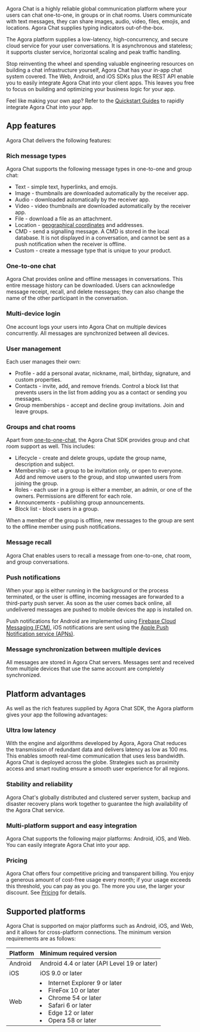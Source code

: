 Agora Chat is a highly reliable global communication platform where your users can chat one-to-one, in groups or in chat rooms. Users communicate with text messages, they can share images, audio, video, files, emojis, and locations. Agora Chat supplies typing indicators out-of-the-box. 

The Agora platform supplies a low-latency, high-concurrency, and secure cloud service for your user conversations. It is asynchronous and stateless; it supports cluster service, horizontal scaling and peak traffic handling. 

Stop reinventing the wheel and spending valuable engineering resources on building a chat infrastructure yourself, Agora Chat has your in-app chat system covered. The Web, Android, and iOS SDKs plus the REST API enable you to easily integrate Agora Chat into your client apps. This leaves you free to focus on building and optimizing your business logic for your app.

Feel like making your own app? Refer to the [Quickstart Guides](./agora_chat_get_started_android) to rapidly integrate Agora Chat into your app. 

## App features

Agora Chat delivers the following features:

### Rich message types

Agora Chat supports the following message types in one-to-one and group chat:

- Text - simple text, hyperlinks, and emojis.
- Image - thumbnails are downloaded automatically by the receiver app. 
- Audio - downloaded automatically by the receiver app.
- Video - video thumbnails are downloaded automatically by the receiver app.
- File - download a file as an attachment.
- Location - [geographical coordinates](https://en.wikipedia.org/wiki/Geographic_coordinate_system) and addresses.
- CMD - send a signalling message. A CMD is stored in the local database. It is not displayed in a conversation, and cannot be sent as a push notification when the receiver is offline. 
- Custom - create a message type that is unique to your product.

<a name="one-to-one-chat"></a>
### One-to-one chat

Agora Chat provides online and offline messages in conversations. This entire message history can be downloaded. Users can acknowledge message receipt, recall, and delete messages; they can also change the name of the other participant in the conversation. 

### Multi-device login

One account logs your users into Agora Chat on multiple devices concurrently. All messages are synchronized between all devices.

### User management

Each user manages their own:

- Profile - add a personal avatar, nickname, mail, birthday, signature, and custom properties.
- Contacts - invite, add, and remove friends. Control a block list that prevents users in the list from adding you as a contact or sending you messages. 
- Group memberships - accept and decline group invitations. Join and leave groups.

### Groups and chat rooms

Apart from [one-to-one-chat](#one-to-one-chat), the Agora Chat SDK provides group and chat room support as well. This includes:

- Lifecycle - create and delete groups, update the group name, description and subject.
- Membership - set a group to be invitation only, or open to everyone. Add and remove users to the group, and stop unwanted users from joining the group.
- Roles - each user in a group is either a member, an admin, or one of the owners. Permissions are different for each role.   
- Announcements - publishing group announcements.
- Block list - block users in a group. 

When a member of the group is offline, new messages to the group are sent to the offline member using push notifications. 


### Message recall

Agora Chat enables users to recall a message from one-to-one, chat room, and group conversations.

### Push notifications

When your app is either running in the background or the process terminated, or the user is offline, incoming messages are forwarded to a third-party push server. As soon as the user comes back online, all undelivered messages are pushed to mobile devices the app is installed on. 

Push notifications for Android are implemented using [Firebase Cloud Messaging (FCM)](https://pub.dev/packages/firebase_messaging), iOS notifications are sent using the [Apple Push Notification service (APNs)](https://pub.dev/packages/flutter_apns).

### Message synchronization between multiple devices

All messages are stored in Agora Chat servers. Messages sent and received from multiple devices that use the same account are completely synchronized.


## Platform advantages

As well as the rich features supplied by Agora Chat SDK, the Agora platform gives your app the following advantages:

### Ultra low latency

With the engine and algorithms developed by Agora, Agora Chat reduces the transmission of redundant data and delivers latency as low as 100 ms. This enables smooth real-time communication that uses less bandwidth. Agora Chat is deployed across the globe. Strategies such as proximity access and smart routing ensure a smooth user experience for all regions.

### Stability and reliability

Agora Chat's globally distributed and clustered server system, backup and disaster recovery plans work together to guarantee the high availability of the Agora Chat service.

### Multi-platform support and easy integration

Agora Chat supports the following major platforms: Android, iOS, and Web. You can easily integrate Agora Chat into your app.

### Pricing

Agora Chat offers four competitive pricing and transparent billing. You enjoy a generous amount of cost-free usage every month; if your usage exceeds this threshold, you can pay as you go. The more you use, the larger your discount. See [Pricing](./agora_chat_pricing) for details.


## Supported platforms

Agora Chat is supported on major platforms such as Android, iOS, and Web, and it allows for cross-platform connections. The minimum version requirements are as follows:

| Platform | Minimum required version                                     |
| :------- | :----------------------------------------------------------- |
| Android  | Android 4.4 or later (API Level 19 or later)                 |
| iOS      | iOS 9.0 or later                                             |
| Web      | <li>Internet Explorer 9 or later</li><li>FireFox 10 or later</li><li>Chrome 54 or later</li><li>Safari 6 or later</li><li>Edge 12 or later</li><li>Opera 58 or later</li> |

